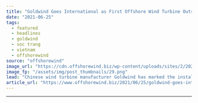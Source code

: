 ```yaml
---
title: "Goldwind Goes International as First Offshore Wind Turbine Outside China Stands"
date: "2021-06-25"
tags: 
  - featured
  - headlines
  - goldwind
  - soc trang
  - vietnam
  - offshorewind
source: "offshorewind"
image_url: "https://cdn.offshorewind.biz/wp-content/uploads/sites/2/2021/06/24132503/First-Goldwind-Offshore-Wind-Turbine-Outside-China-Stands.png"
image_fp: "/assets/img/post_thumbnails/29.png"
lead: "Chinese wind turbine manufacturer Goldwind has marked the installation of its first offshore wind"
article_url: "https://www.offshorewind.biz/2021/06/25/goldwind-goes-international-as-first-offshore-wind-turbine-outside-china-stands/"
---
```


---
